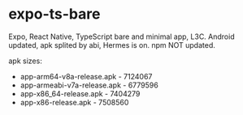 # expo-ts-bare

Expo, React Native, TypeScript bare and minimal app, L3C.
Android updated, apk splited by abi, Hermes is on.
npm NOT updated.

apk sizes:

- app-arm64-v8a-release.apk   - 7124067
- app-armeabi-v7a-release.apk - 6779596
- app-x86_64-release.apk      - 7404279
- app-x86-release.apk         - 7508560
